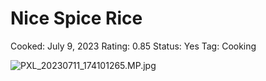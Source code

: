 # Nice Spice Rice

Cooked: July 9, 2023
Rating: 0.85
Status: Yes
Tag: Cooking

![PXL_20230711_174101265.MP.jpg](PXL_20230711_174101265.MP.jpg)